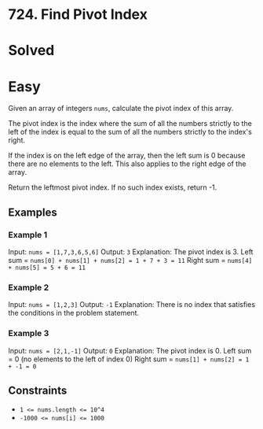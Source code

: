 # 724. Find Pivot Index
# Solved
# Easy

Given an array of integers `nums`, calculate the pivot index of this array.

The pivot index is the index where the sum of all the numbers strictly to the left of the index is equal to the sum of all the numbers strictly to the index's right.

If the index is on the left edge of the array, then the left sum is 0 because there are no elements to the left. This also applies to the right edge of the array.

Return the leftmost pivot index. If no such index exists, return -1.

 
## Examples

### Example 1

Input: `nums = [1,7,3,6,5,6]`
Output: `3`
Explanation:
The pivot index is 3.
Left sum = `nums[0] + nums[1] + nums[2] = 1 + 7 + 3 = 11`
Right sum = `nums[4] + nums[5] = 5 + 6 = 11`
### Example 2

Input: `nums = [1,2,3]`
Output: `-1`
Explanation:
There is no index that satisfies the conditions in the problem statement.
### Example 3

Input: `nums = [2,1,-1]`
Output: `0`
Explanation:
The pivot index is 0.
Left sum = 0 (no elements to the left of index 0)
Right sum = `nums[1] + nums[2] = 1 + -1 = 0`
 

## Constraints

* `1 <= nums.length <= 10^4`
* `-1000 <= nums[i] <= 1000`

